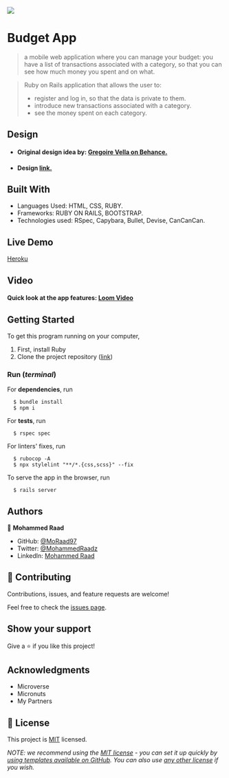![](https://img.shields.io/badge/Microverse-blueviolet)

# Budget App

>  a mobile web application where you can manage your budget: you have a list of transactions associated with a category, so that you can see how much money you spent and on what.

>  Ruby on Rails application that allows the user to:
>  - register and log in, so that the data is private to them.
> - introduce new transactions associated with a category.
> - see the money spent on each category.

## Design 
- #### Original design idea by: [Gregoire Vella on Behance.](https://www.behance.net/gregoirevella)
- #### Design [link.](https://www.behance.net/gallery/19759151/Snapscan-iOs-design-and-branding?tracking_source=)
## Built With

- Languages Used: HTML, CSS, RUBY.
- Frameworks: RUBY ON RAILS, BOOTSTRAP.
- Technologies used: RSpec, Capybara, Bullet, Devise, CanCanCan.

## Live Demo

[Heroku](https://budget-app-mohammed.herokuapp.com/)

## Video 

#### Quick look at the app features: [Loom Video](https://www.loom.com/share/1f0d7422181d43ac8559b8c9cad2adba)


## Getting Started

To get this program running on your computer,

1. First, install Ruby
2. Clone the project repository ([link](https://github.com/MoRaad97/Budget-App))

### Run (_terminal_)

For **dependencies**, run
```
  $ bundle install
  $ npm i
```

For **tests**, run
```RSpec
  $ rspec spec
```

For linters' fixes, run
```
  $ rubocop -A
  $ npx stylelint "**/*.{css,scss}" --fix
```

To serve the app in the browser, run
```rails
  $ rails server
```



## Authors
👤 **Mohammed Raad**

- GitHub: [@MoRaad97](https://github.com/MoRaad97)
- Twitter: [@MohammedRaadz](https://twitter.com/MohammedRaadz)
- LinkedIn: [Mohammed Raad](linkedin.com/in/mohammed-raad-600176210)


## 🤝 Contributing

Contributions, issues, and feature requests are welcome!

Feel free to check the [issues page](../../issues/).

## Show your support

Give a ⭐️ if you like this project!

## Acknowledgments

- Microverse
- Micronuts
- My Partners

## 📝 License

This project is [MIT](./LICENSE) licensed.

_NOTE: we recommend using the [MIT license](https://choosealicense.com/licenses/mit/) - you can set it up quickly by [using templates available on GitHub](https://docs.github.com/en/communities/setting-up-your-project-for-healthy-contributions/adding-a-license-to-a-repository). You can also use [any other license](https://choosealicense.com/licenses/) if you wish._
